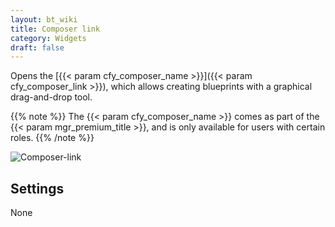 ```yaml
---
layout: bt_wiki
title: Composer link
category: Widgets
draft: false
---
```

Opens the [{{< param cfy_composer_name >}}]({{< param cfy_composer_link >}}), which allows creating blueprints with a graphical drag-and-drop tool.

{{% note %}}
The {{< param cfy_composer_name >}} comes as part of the {{< param mgr_premium_title >}}, and is only available for users with certain roles.
{{% /note %}}

![Composer-link]( /images/ui/widgets/composer-link.png )


## Settings

None

